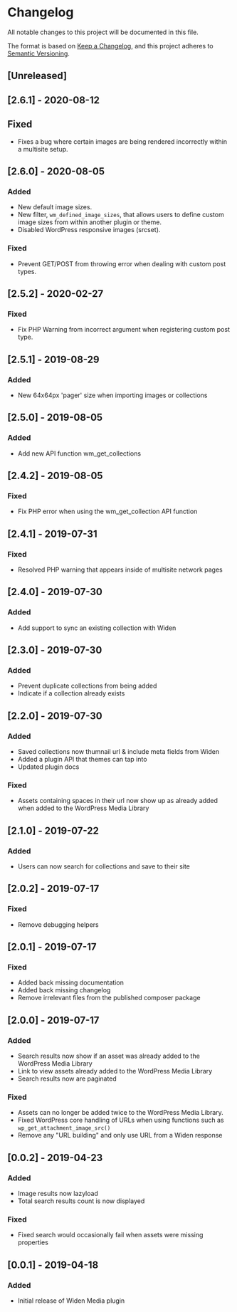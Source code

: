 # Changelog

All notable changes to this project will be documented in this file.

The format is based on [Keep a Changelog](https://keepachangelog.com/en/1.0.0/),
and this project adheres to [Semantic Versioning](https://semver.org/spec/v2.0.0.html).

## [Unreleased]

## [2.6.1] - 2020-08-12

## Fixed

- Fixes a bug where certain images are being rendered incorrectly within a multisite setup.

## [2.6.0] - 2020-08-05

### Added

- New default image sizes.
- New filter, `wm_defined_image_sizes`, that allows users to define custom image sizes from within another plugin or theme.
- Disabled WordPress responsive images (srcset).

### Fixed

- Prevent GET/POST from throwing error when dealing with custom post types.

## [2.5.2] - 2020-02-27

### Fixed

- Fix PHP Warning from incorrect argument when registering custom post type.

## [2.5.1] - 2019-08-29

### Added

- New 64x64px 'pager' size when importing images or collections

## [2.5.0] - 2019-08-05

### Added

- Add new API function wm_get_collections

## [2.4.2] - 2019-08-05

### Fixed

- Fix PHP error when using the wm_get_collection API function

## [2.4.1] - 2019-07-31

### Fixed

- Resolved PHP warning that appears inside of multisite network pages

## [2.4.0] - 2019-07-30

### Added

- Add support to sync an existing collection with Widen

## [2.3.0] - 2019-07-30

### Added

- Prevent duplicate collections from being added
- Indicate if a collection already exists

## [2.2.0] - 2019-07-30

### Added

- Saved collections now thumnail url & include meta fields from Widen
- Added a plugin API that themes can tap into
- Updated plugin docs

### Fixed

- Assets containing spaces in their url now show up as already added when added to the WordPress Media Library

## [2.1.0] - 2019-07-22

### Added

- Users can now search for collections and save to their site

## [2.0.2] - 2019-07-17

### Fixed

- Remove debugging helpers

## [2.0.1] - 2019-07-17

### Fixed

- Added back missing documentation
- Added back missing changelog
- Remove irrelevant files from the published composer package

## [2.0.0] - 2019-07-17

### Added

- Search results now show if an asset was already added to the WordPress Media Library
- Link to view assets already added to the WordPress Media Library
- Search results now are paginated

### Fixed

- Assets can no longer be added twice to the WordPress Media Library.
- Fixed WordPress core handling of URLs when using functions such as `wp_get_attachment_image_src()`
- Remove any "URL building" and only use URL from a Widen response

## [0.0.2] - 2019-04-23

### Added

- Image results now lazyload
- Total search results count is now displayed

### Fixed

- Fixed search would occasionally fail when assets were missing properties

## [0.0.1] - 2019-04-18

### Added

- Initial release of Widen Media plugin
